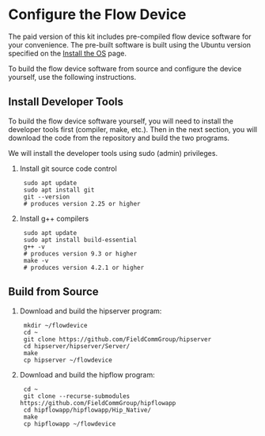 # Configure the Flow Device

The paid version of this kit includes pre-compiled flow device software for your convenience. The pre-built software is built using the Ubuntu version specified on the [Install the OS](https://github.com/FieldCommGroup/HART-IP-Developer-Kit/blob/master/doc/Install%20OS.md) page.

To build the flow device software from source and configure the device yourself, use the following instructions.

## Install Developer Tools

To build the flow device software yourself, you will need to install the developer tools first \(compiler, make, etc.\). Then in the next section, you will download the code from the repository and build the two programs.

We will install the developer tools using sudo \(admin\) privileges.

1. Install git source code control

   ```text
    sudo apt update
    sudo apt install git
    git --version
    # produces version 2.25 or higher
   ```

2. Install g++ compilers

   ```text
    sudo apt update
    sudo apt install build-essential
    g++ -v
    # produces version 9.3 or higher
    make -v
    # produces version 4.2.1 or higher
   ```

## Build from Source

1. Download and build the hipserver program:

   ```text
    mkdir ~/flowdevice
    cd ~
    git clone https://github.com/FieldCommGroup/hipserver
    cd hipserver/hipserver/Server/
    make
    cp hipserver ~/flowdevice
   ```

2. Download and build the hipflow program:

   ```text
    cd ~
    git clone --recurse-submodules https://github.com/FieldCommGroup/hipflowapp
    cd hipflowapp/hipflowapp/Hip_Native/
    make
    cp hipflowapp ~/flowdevice
   ```

